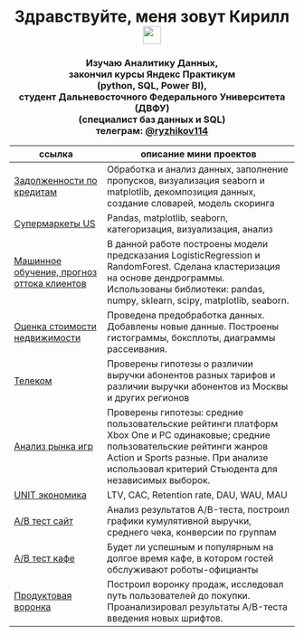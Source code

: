 <h1 align="center">Здравствуйте, меня зовут Кирилл</a> 
<img src="https://github.com/blackcater/blackcater/raw/main/images/Hi.gif" height="32"/></h1>
<h3 align="center">Изучаю Аналитику Данных, 
                  </br> закончил курсы Яндекс Практикум
                  </br> (python, SQL, Power BI),
                  </br> студент Дальневосточного Федерального Университета (ДВФУ)
                  </br> (cпециалист баз данных и SQL)
                  </br> телеграм: <a href="https://t.me/ryzhikov114" target="_blank">@ryzhikov114</a></h3>

ссылка  | описание мини проектов
----------------|----------------------
[Задолженности по кредитам](p2_bank)       | Обработка и анализ данных, заполнение пропусков, визуализация seaborn и matplotlib, декомпозиция данных, создание словарей, модель скоринга
[Супермаркеты US](store_branches)       | Pandas, matplotlib, seaborn, категоризация, визуализация, анализ
[Машинное обучение, прогноз оттока клиентов](p10_gym)       | В данной работе построены модели предсказания LogisticRegression и RandomForest. Сделана кластеризация на основе дендрограммы. Использованы библиотеки: pandas, numpy, sklearn, scipy, matplotlib, seaborn.
[Оценка стоимости недвижимости](p3_house_price)       | Проведена предобработка данных. Добавлены новые данные. Построены гистограммы, боксплоты, диаграммы рассеивания.
[Телеком](p4_telecom)       | Проверены гипотезы о различии выручки абонентов разных тарифов и различии выручки абонентов из Москвы и других регионов
[Анализ рынка игр](p5_games_platform)       | Проверены гипотезы: средние пользовательские рейтинги платформ Xbox One и PC одинаковые; средние пользовательские рейтинги жанров Action и Sports разные. При анализе использовал критерий Стьюдента для независимых выборок.
[UNIT экономика](p6_unit_cac)       | LTV, CAC, Retention rate, DAU, WAU, MAU
[A/B тест сайт](p7_ab_test)       | Aнализ результатов A/B-теста, построил графики кумулятивной выручки, среднего чека, конверсии по группам
[A/B тест кафе](p8_probotics)       | Будет ли успешным и популярным на долгое время кафе, в котором гостей обслуживают роботы-официанты
[Продуктовая воронка](p9_prod_voronka)       | Построил воронку продаж, исследовал путь пользователей до покупки. Проанализировал результаты A/B-теста введения новых шрифтов.
